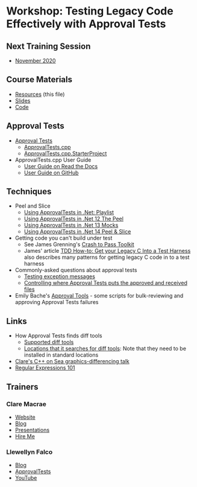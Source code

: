 # Workshop: Testing Legacy Code Effectively with Approval Tests

## Next Training Session

* [November 2020](https://bit.ly/LegacyCppNov2020)

## Course Materials

* [Resources](https://github.com/claremacrae/talks/blob/main/Workshop_Testing_Legacy_Code_Effectively_with_Approval_Tests.md#top) (this file)
* [Slides](https://github.com/LearnWithLlew/TestingLegacyCodeCourse.slides)
* [Code](https://github.com/LearnWithLlew/TestingLegacyCodeCourse.cpp)

## Approval Tests

* [Approval Tests](https://approvaltests.com)
    * [ApprovalTests.cpp](https://github.com/approvals/ApprovalTests.cpp)
    * [ApprovalTests.cpp.StarterProject](https://github.com/approvals/ApprovalTests.cpp.StarterProject)
* ApprovalTests.cpp User Guide
    * [User Guide on Read the Docs](https://approvaltestscpp.readthedocs.io/en/latest/)
    * [User Guide on GitHub](https://github.com/approvals/ApprovalTests.cpp/blob/master/doc/README.md#top)

## Techniques

* Peel and Slice
    * [Using ApprovalTests in .Net: Playlist](https://www.youtube.com/user/isidoreus)
    * [Using ApprovalTests in .Net 12 The Peel](https://www.youtube.com/watch?v=p0tILwRZH5Q)
    * [Using ApprovalTests in .Net 13 Mocks](https://www.youtube.com/watch?v=PY5msaYNPrI)
    * [Using ApprovalTests in .Net 14 Peel & Slice](https://www.youtube.com/watch?v=sXqRWXWiXYo)
* Getting code you can't build under test
    * See James Grenning's [Crash to Pass Toolkit](https://github.com/jwgrenning/gen-xfakes) 
    * James' article [TDD How-to: Get your Legacy C Into a Test Harness](https://wingman-sw.com/articles/tdd-legacy-c) also describes many patterns for getting legacy C code in to a test harness
* Commonly-asked questions about approval tests
    * [Testing exception messages](https://approvaltestscpp.readthedocs.io/en/latest/generated_docs/TestingExceptions.html)
    * [Controlling where Approval Tests puts the approved and received files](https://approvaltestscpp.readthedocs.io/en/latest/generated_docs/Configuration.html#using-sub-directories-for-approved-files)
* Emily Bache's [Approval Tools](https://github.com/emilybache/ApprovalTools) - some scripts for bulk-reviewing and approving Approval Tests failures

## Links

* How Approval Tests finds diff tools
  * [Supported diff tools](https://github.com/approvals/ApprovalTests.cpp/blob/master/doc/Reporters.md#supported-diff-tools)
  * [Locations that it searches for diff tools](https://github.com/approvals/ApprovalTests.cpp/blob/master/ApprovalTests/reporters/DiffPrograms.cpp): Note that they need to be installed in standard locations
* [Clare's C++ on Sea graphics-differencing talk](https://www.youtube.com/watch?v=dtm8V3TIB6k)
* [Regular Expressions 101](https://regex101.com/)

## Trainers

### Clare Macrae

* [Website](https://claremacrae.co.uk)
* [Blog](https://claremacrae.co.uk/blog/)
* [Presentations](https://claremacrae.co.uk/conferences/presentations.html)
* [Hire Me](https://claremacrae.co.uk/consulting/hire_me.html)

### Llewellyn Falco

* [Blog](http://llewellynfalco.blogspot.com/)
* [ApprovalTests](https://github.com/approvals/)
* [YouTube](https://www.youtube.com/user/isidoreus/videos)

